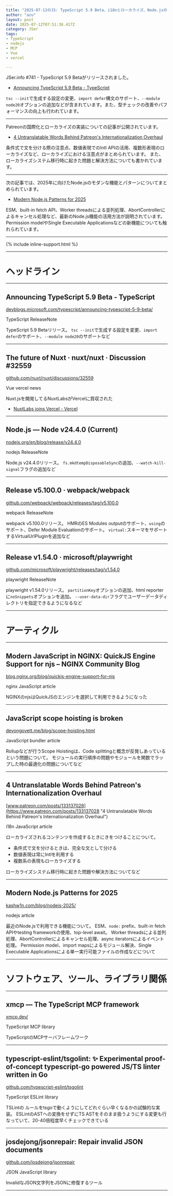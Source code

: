 ```yaml
---
title: "2025-07-12のJS: TypeScript 5.9 Beta、i18nとローカライズ、Node.jsのモダンな機能"
author: "azu"
layout: post
date: 2025-07-12T07:51:38.417Z
category: JSer
tags:
- TypeScript
- nodejs
- MCP
- Vue
- vercel

---
```


JSer.info #741 - TypeScript 5.9 Betaがリリースされました。

- [Announcing TypeScript 5.9 Beta - TypeScript](https://devblogs.microsoft.com/typescript/announcing-typescript-5-9-beta/)

`tsc --init`で生成する設定の変更、`import defer`構文のサポート、`--module node20`オプションの追加などが含まれています。また、型チェックの改善やパフォーマンスの向上も行われています。

---

Patreonの国際化とローカライズの実装についての記事が公開されています。

- [4 Untranslatable Words Behind Patreon's Internationalization Overhaul](https://www.patreon.com/posts/133137028)

条件式で文を分ける際の注意点、数値表現でのIntl APIの活用、複数形表現のローカライズなど、ローカライズにおける注意点がまとめられています。
また、ローカライズシステム移行時に起きた問題と解決方法についても書かれています。

---

次の記事では、2025年に向けたNode.jsのモダンな機能とパターンについてまとめられています。

- [Modern Node.js Patterns for 2025](https://kashw1n.com/blog/nodejs-2025/)

ESM、built-in fetch API、Worker threadsによる並列処理、AbortControllerによるキャンセル処理など、最新のNode.js機能の活用方法が説明されています。Permission modelやSingle Executable Applicationsなどの新機能についても触れられています。

----

{% include inline-support.html %}

----

<h1 class="site-genre">ヘッドライン</h1>

----

## Announcing TypeScript 5.9 Beta - TypeScript
[devblogs.microsoft.com/typescript/announcing-typescript-5-9-beta/](https://devblogs.microsoft.com/typescript/announcing-typescript-5-9-beta/ "Announcing TypeScript 5.9 Beta - TypeScript")
<p class="jser-tags jser-tag-icon"><span class="jser-tag">TypeScript</span> <span class="jser-tag">ReleaseNote</span></p>

TypeScript 5.9 Betaリリース。
`tsc --init`で生成する設定を変更、`import defer`のサポート、`--module node20`のサポートなど


----

## The future of Nuxt​ · nuxt/nuxt · Discussion #32559
[github.com/nuxt/nuxt/discussions/32559](https://github.com/nuxt/nuxt/discussions/32559 "The future of Nuxt​ · nuxt/nuxt · Discussion #32559")
<p class="jser-tags jser-tag-icon"><span class="jser-tag">Vue</span> <span class="jser-tag">vercel</span> <span class="jser-tag">news</span></p>

Nuxt.jsを開発してるNuxtLabsがVercelに買収された

- [NuxtLabs joins Vercel - Vercel](https://vercel.com/blog/nuxtlabs-joins-vercel "NuxtLabs joins Vercel - Vercel")

----

## Node.js — Node v24.4.0 (Current)
[nodejs.org/en/blog/release/v24.4.0](https://nodejs.org/en/blog/release/v24.4.0 "Node.js — Node v24.4.0 (Current)")
<p class="jser-tags jser-tag-icon"><span class="jser-tag">nodejs</span> <span class="jser-tag">ReleaseNote</span></p>

Node.js v24.4.0リリース。
`fs.mkdtempDisposableSync`の追加、`--watch-kill-signal`フラグの追加など


----

## Release v5.100.0 · webpack/webpack
[github.com/webpack/webpack/releases/tag/v5.100.0](https://github.com/webpack/webpack/releases/tag/v5.100.0 "Release v5.100.0 · webpack/webpack")
<p class="jser-tags jser-tag-icon"><span class="jser-tag">webpack</span> <span class="jser-tag">ReleaseNote</span></p>

webpack v5.100.0リリース。
HMRのES Modules outputのサポート、`using`のサポート、Defer Module Evaluationのサポート。
`virtual:`スキーマをサポートするVirtualUrlPluginを追加など


----

## Release v1.54.0 · microsoft/playwright
[github.com/microsoft/playwright/releases/tag/v1.54.0](https://github.com/microsoft/playwright/releases/tag/v1.54.0 "Release v1.54.0 · microsoft/playwright")
<p class="jser-tags jser-tag-icon"><span class="jser-tag">playwright</span> <span class="jser-tag">ReleaseNote</span></p>

playwright v1.54.0リリース。
`partitionKey`オプションの追加、html reporterに`noSnippets`オプションを追加。
`--user-data-dir`フラグでユーザーデータディレクトリを指定できるようになるなど


----
<h1 class="site-genre">アーティクル</h1>

----

## Modern JavaScript in NGINX: QuickJS Engine Support for njs – NGINX Community Blog
[blog.nginx.org/blog/quickjs-engine-support-for-njs](https://blog.nginx.org/blog/quickjs-engine-support-for-njs "Modern JavaScript in NGINX: QuickJS Engine Support for njs – NGINX Community Blog")
<p class="jser-tags jser-tag-icon"><span class="jser-tag">nginx</span> <span class="jser-tag">JavaScript</span> <span class="jser-tag">article</span></p>

NGINXのnjsはQuickJSのエンジンを選択して利用できるようになった


----

## JavaScript scope hoisting is broken
[devongovett.me/blog/scope-hoisting.html](https://devongovett.me/blog/scope-hoisting.html "JavaScript scope hoisting is broken")
<p class="jser-tags jser-tag-icon"><span class="jser-tag">JavaScript</span> <span class="jser-tag">bundler</span> <span class="jser-tag">article</span></p>

Rollupなどが行うScope Hoistingは、Code splittingと概念が反発しあっているという問題について。
モジュールの実行順序の問題やモジュールを関数でラップした時の最適化の問題についてなど


----

## 4 Untranslatable Words Behind Patreon's Internationalization Overhaul
[www.patreon.com/posts/133137028](https://www.patreon.com/posts/133137028 "4 Untranslatable Words Behind Patreon's Internationalization Overhaul")
<p class="jser-tags jser-tag-icon"><span class="jser-tag">i18n</span> <span class="jser-tag">JavaScript</span> <span class="jser-tag">article</span></p>

ローカライズされるコンテンツを作成するときにきをつけることについて。

- 条件式で文を分けるときは、完全な文として分ける
- 数値表現は常にIntlを利用する
- 複数系の表現もローカライズする

ローカライズシステム移行時に起きた問題や解決方法についてなど


----

## Modern Node.js Patterns for 2025
[kashw1n.com/blog/nodejs-2025/](https://kashw1n.com/blog/nodejs-2025/ "Modern Node.js Patterns for 2025")
<p class="jser-tags jser-tag-icon"><span class="jser-tag">nodejs</span> <span class="jser-tag">article</span></p>

最近のNode.jsで利用できる機能について。
ESM、`node:` prefix、built-in fetch APIやtesting frameworkの使用、top-level await。
Worker threadsによる並列処理、AbortControllerによるキャンセル処理、async iteratorsによるイベント処理。
Permission model、import mapsによるモジュール解決、Single Executable Applicationsによる単一実行可能ファイルの作成などについて


----
<h1 class="site-genre">ソフトウェア、ツール、ライブラリ関係</h1>

----

## xmcp — The TypeScript MCP framework
[xmcp.dev/](https://xmcp.dev/ "xmcp — The TypeScript MCP framework")
<p class="jser-tags jser-tag-icon"><span class="jser-tag">TypeScript</span> <span class="jser-tag">MCP</span> <span class="jser-tag">library</span></p>

TypeScriptのMCPサーバフレームワーク


----

## typescript-eslint/tsgolint: ✨ Experimental proof-of-concept typescript-go powered JS/TS linter written in Go
[github.com/typescript-eslint/tsgolint](https://github.com/typescript-eslint/tsgolint "typescript-eslint/tsgolint: ✨ Experimental proof-of-concept typescript-go powered JS/TS linter written in Go")
<p class="jser-tags jser-tag-icon"><span class="jser-tag">TypeScript</span> <span class="jser-tag">ESLint</span> <span class="jser-tag">library</span></p>

TSLintの ルールをtsgoで動くようにしてどれぐらい早くなるかの試験的な実装。
ESLintのASTへの変換をせずにTS ASTをそのまま扱うようにする変更も行なっていて、20-40倍程度早くチェックできている


----

## josdejong/jsonrepair: Repair invalid JSON documents
[github.com/josdejong/jsonrepair](https://github.com/josdejong/jsonrepair "josdejong/jsonrepair: Repair invalid JSON documents")
<p class="jser-tags jser-tag-icon"><span class="jser-tag">JSON</span> <span class="jser-tag">JavaScript</span> <span class="jser-tag">library</span></p>

InvalidなJSON文字列をJSONに修復するツール


----
